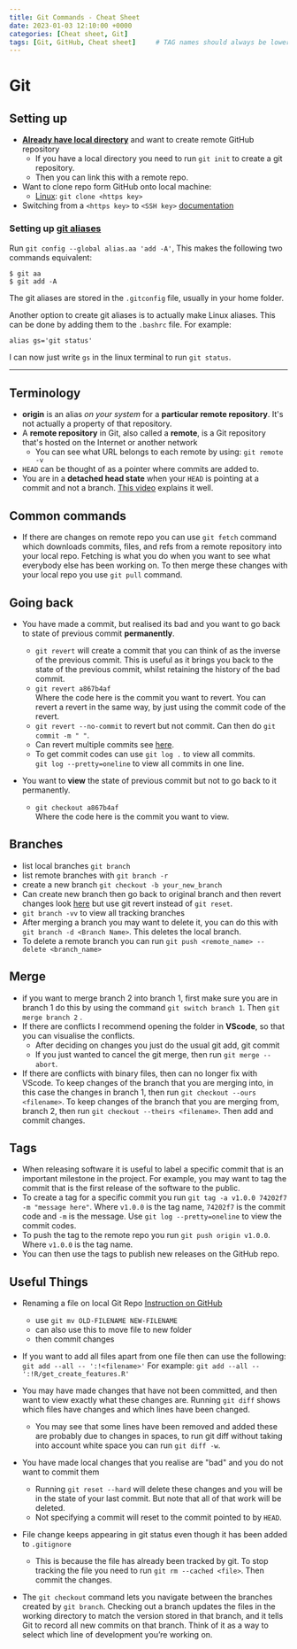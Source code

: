 ```yaml
---
title: Git Commands - Cheat Sheet
date: 2023-01-03 12:10:00 +0000
categories: [Cheat sheet, Git]
tags: [Git, GitHub, Cheat sheet]     # TAG names should always be lowercase
---
```


# Git


## Setting up
- [**Already have local directory**](https://kbroman.org/github_tutorial/pages/init.html) and want to create remote GitHub repository
	- If you have a local directory you need to run `git init` to create a git repository.
	- Then you can link this with a remote repo.
- Want to clone repo form GitHub onto local machine:
	- [Linux](https://m.youtube.com/watch?v=4u6qzxj37h4&list=LL&index=4): `git clone <https key>`
- Switching from a `<https key>` to `<SSH key>` [documentation](https://docs.github.com/en/get-started/getting-started-with-git/managing-remote-repositories#switching-remote-urls-from-https-to-ssh)

### Setting up [git aliases](https://git-scm.com/book/en/v2/Git-Basics-Git-Aliases)

Run `git config --global alias.aa 'add -A'`, This makes the following two commands equivalent:

```terminal
$ git aa
$ git add -A
```

The git aliases are stored in the `.gitconfig` file, usually in your home folder.

Another option to create git aliases is to actually make Linux aliases. This can be done by adding them to the `.bashrc` file. For example:

```shell
alias gs='git status'
```

 I can now just write `gs` in the linux terminal to run `git status`.

***

## Terminology

- **origin** is an alias  _on your system_ for a **particular remote repository**. It's not actually a property of that repository.
- A **remote repository** in Git, also called a **remote**, is a Git repository that's hosted on the Internet or another network
	- You can see what URL belongs to each remote by using: `git remote -v`
- `HEAD` can be thought of as a pointer where commits are added to.
- You are in a **detached head state** when your `HEAD` is pointing at a commit and not a branch. [This video](https://www.youtube.com/watch?v=GN36mrrM12k) explains it well.

## Common commands
- If there are changes on remote repo you can use `git fetch` command which downloads commits, files, and refs from a remote repository into your local repo. Fetching is what you do when you want to see what everybody else has been working on.
To then merge these changes with your local repo you use `git pull` command.


## Going back

- You have made a commit, but realised its bad and you want to go back to state of previous commit **permanently**.
	- `git revert` will create a commit that you can think of as the inverse of the previous commit. This is useful as it brings you back to the state of the previous commit, whilst retaining the history of the bad commit.
	- `git revert a867b4af`  
	Where the code here is the commit you want to revert.
	You can revert a revert in the same way, by just using the commit code of the revert.
	- `git revert --no-commit` to revert but not commit. Can then do `git commit -m " "`.
	- Can revert multiple commits see [here](https://stackoverflow.com/questions/1463340/how-can-i-revert-multiple-git-commits/1470452#1470452).
	- To get commit codes can use `git log .` to view all commits.  
	`git log --pretty=oneline` to view all commits in one line.

- You want to **view** the state of previous commit but not to go back to it permanently.
	- `git checkout a867b4af`  
	Where the code here is the commit you want to view.
	

## Branches
- list local branches `git branch`
- list remote branches with `git branch -r`
- create a new branch `git checkout -b your_new_branch`
- Can create new branch then go back to original branch and then revert changes look [here](https://stackoverflow.com/questions/2816715/branch-from-a-previous-commit-using-git/31783383#31783383) but use git revert instead of `git reset`.
- `git branch -vv` to view all tracking branches
- After merging a branch you may want to delete it, you can do this with  `git branch -d <Branch Name>`. This deletes the local branch.
- To delete a remote branch you can run `git push <remote_name> --delete <branch_name>`

## Merge
- if you want to merge branch 2 into branch 1, first make sure you are in branch 1 do this by using the command `git switch branch 1`. Then `git merge branch 2` .
- If there are conflicts I recommend opening the folder in **VScode**, so that you can visualise the conflicts.
	- After deciding on changes you just do the usual git add, git commit
	- If you just wanted to cancel the git merge, then run `git merge --abort`.
- If there are conflicts with binary files, then can no longer fix with VScode. To keep changes of the branch that you are merging into, in this case the changes in branch 1, then run `git checkout --ours <filename>`. To keep changes of the branch that you are merging from, branch 2, then run `git checkout --theirs <filename>`. Then add and commit changes.

## Tags 

- When releasing software it is useful to label a specific commit that is an important milestone in the project. For example, you may want to tag the commit that is the first release of the software to the public. 
- To create a tag for a specific commit you run `git tag -a v1.0.0 74202f7 -m "message here"`. Where `v1.0.0` is the tag name, `74202f7` is the commit code and `-m` is the message. Use `git log --pretty=oneline` to view the commit codes.
- To push the tag to the remote repo you run `git push origin v1.0.0`. Where `v1.0.0` is the tag name.
- You can then use the tags to publish new releases on the GitHub repo.

## Useful Things

- Renaming a file on local Git Repo
[Instruction on GitHub](https://docs.github.com/en/repositories/working-with-files/managing-files/renaming-a-file#renaming-a-file-using-the-command-line)
  - use `git mv OLD-FILENAME NEW-FILENAME`
  - can also use this to move file to new folder
  - then commit changes

- If you want to add all files apart from one file then can use the following: `git add --all -- ':!<filename>'` For example: `git add --all -- ':!R/get_create_features.R'`
- You may have made changes that have not been committed, and then want to view exactly what these changes are. Running `git diff` shows which files have changes and which lines have been changed.
	- You may see that some lines have been removed and added these are probably due to changes in spaces, to run git diff without taking into account white space you can run `git diff -w`.
- You have made local changes that you realise are "bad" and you do not want to commit them
  - Running `git reset --hard` will delete these changes and you will be in the state of your last commit. But note that all of that work will be deleted.
  - Not specifying a commit will reset to the commit pointed to by `HEAD`.
- File change keeps appearing in git status even though it has been added to `.gitignore`
	- This is because the file has already been tracked by git. To stop tracking the file you need to run `git rm --cached <file>`. Then commit the changes.

- The `git checkout` command lets you navigate between the branches created by `git branch`. Checking out a branch updates the files in the working directory to match the version stored in that branch, and it tells Git to record all new commits on that branch. Think of it as a way to select which line of development you’re working on.



